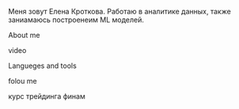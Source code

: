 Меня зовут Елена Кроткова. Работаю в аналитике данных, также заниамаюсь построенеим ML моделей. 

About me

video

Langueges and tools

folou me

курс трейдинга финам
